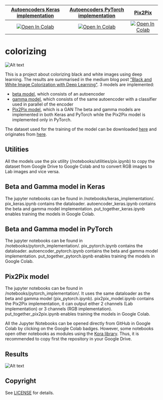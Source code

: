 | [Autoencoders Keras implementation](#beta-and-gamma-model-in-keras) | [Autoencoders PyTorch implementation](#beta-and-gamma-model-in-pytorch) | [Pix2Pix](#pix2pix-model) |
| :---: | :---: | :---: |
|[![Open In Colab](https://colab.research.google.com/assets/colab-badge.svg)](https://colab.research.google.com/github/guilbera/colorizing/blob/main/notebooks/keras_implementation/put_together_keras.ipynb) | [![Open In Colab](https://colab.research.google.com/assets/colab-badge.svg)](https://colab.research.google.com/github/guilbera/colorizing/blob/main/notebooks/pytorch_implementation/put_together_pytorch.ipynb) | [![Open In Colab](https://colab.research.google.com/assets/colab-badge.svg)](https://colab.research.google.com/github/guilbera/colorizing/blob/main/notebooks/pytorch_implementation/put_together_pix2pix.ipynb) |

# colorizing
![Alt text](B&W_color.png?raw=true)

This is a project about colorizing black and white images using deep learning. The results are summarised in the medium blog post ["Black and White Image Colorization with Deep Learning"][1]. 3 models are implemented:
* [beta model][2], which consists of an autoencoder
* [gamma model][2], which consists of the same autoencoder with a classifier used in parallel of the encoder
* [Pix2Pix model][3], which is a GAN
The beta and gamma models are implemented in both Keras and PyTorch while the Pix2Pix model is implemented only in PyTorch. 

The dataset used for the training of the model can be downloaded [here][4] and originates from [here][5].

## Utilities
All the models use the pix utility (/notebooks/utilities/pix.ipynb) to copy the dataset from Google Drive to Google Colab and to convert RGB images to Lab images and vice versa. 

## Beta and Gamma model in Keras
The jupyter notebooks can be found in /notebooks/keras_implementation/. pix_keras.ipynb contains the dataloader. autoencoder_keras.ipynb contains the beta and gamma model implementation. put_together_keras.ipynb enables training the models in Google Colab.

## Beta and Gamma model in PyTorch
The jupyter notebooks can be found in /notebooks/pytorch_implementation/. pix_pytorch.ipynb contains the dataloader. autoencoder_pytorch.ipynb contains the beta and gamma model implementation. put_together_pytorch.ipynb enables training the models in Google Colab.

## Pix2Pix model
The jupyter notebooks can be found in /notebooks/pytorch_implementation/. It uses the same dataloader as the beta and gamma model (pix_pytorch.ipynb). pix2pix_model.ipynb contains the Pix2Pix implementation, it can output either 2 channels (Lab implementation) or 3 channels (RGB implementation). put_together_pix2pix.ipynb enables training the models in Google Colab.

All the Jupyter Notebooks can be opened directly from GitHub in Google Colab by clicking on the Google Colab badges. However, some notebooks open other notebooks as modules using the [Kora library][6]. Thus, it is recommended to copy first the repository in your Google Drive.

## Results
![Alt text](results.png?raw=true)

## Copyright
See [LICENSE](LICENSE) for details.

[1]: https://anne-guilbert.medium.com/black-and-white-image-colorization-with-deep-learning-53855922cda6 "Black and White Image Colorization with Deep Learning"
[2]: https://emilwallner.medium.com/colorize-b-w-photos-with-a-100-line-neural-network-53d9b4449f8d "How to colorize black & white photos with just 100 lines of neural network code"
[3]: https://arxiv.org/abs/1611.07004v3 "Image-to-Image Translation with Conditional Adversarial Networks"
[4]: https://drive.google.com/file/d/1hNXR_qPwNKS-z3xNQJ4fWlEWe-zES_nX/view?usp=sharing
[5]: https://www.floydhub.com/emilwallner/projects/color/43/data
[6]: https://medium.com/r/?url=https%3A%2F%2Fpypi.org%2Fproject%2Fkora%2F
